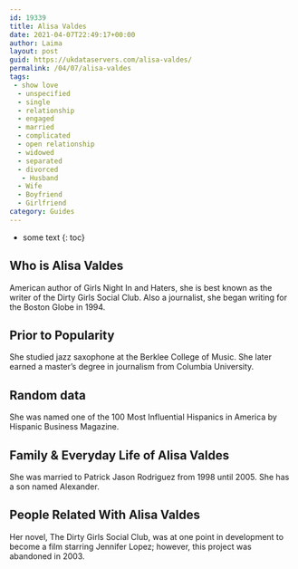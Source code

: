```yaml
---
id: 19339
title: Alisa Valdes
date: 2021-04-07T22:49:17+00:00
author: Laima
layout: post
guid: https://ukdataservers.com/alisa-valdes/
permalink: /04/07/alisa-valdes
tags:
 - show love
  - unspecified
  - single
  - relationship
  - engaged
  - married
  - complicated
  - open relationship
  - widowed
  - separated
  - divorced
   - Husband
  - Wife
  - Boyfriend
  - Girlfriend
category: Guides
---
```


* some text
{: toc}


## Who is Alisa Valdes
                  
                  
                  
American author of Girls Night In and Haters, she is best known as the writer of the Dirty Girls Social Club. Also a journalist, she began writing for the Boston Globe in 1994.
                  
              
            
              
            
                
                
                
## Prior to Popularity
                  
                  
                  
She studied jazz saxophone at the Berklee College of Music. She later earned a master&#8217;s degree in journalism from Columbia University.
                  
              
            
              
            
                
                
                
## Random data
                  
                  
                  
She was named one of the 100 Most Influential Hispanics in America by Hispanic Business Magazine.
                  
              
            
              
            
                
                
                
## Family & Everyday Life of Alisa Valdes
                  
                  
                  
She was married to Patrick Jason Rodriguez from 1998 until 2005. She has a son named Alexander.
                  
              
            
              
            
                
                
                
## People Related With Alisa Valdes
                  
                  
                  
Her novel, The Dirty Girls Social Club, was at one point in development to become a film starring Jennifer Lopez; however, this project was abandoned in 2003.
                  
              
            
              
            
                
              
            
              
              
            
            
              
            
          
          
          